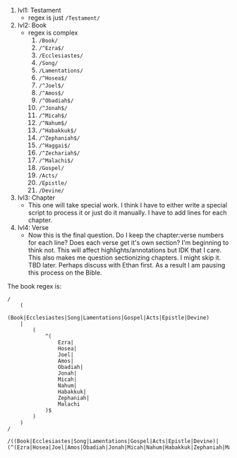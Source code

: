 1. lvl1: Testament
    - regex is just `/Testament/`
2. lvl2: Book
    - regex is complex
        1.  `/Book/`
        2.  `/^Ezra$/`
        3.  `/Ecclesiastes/`
        4.  `/Song/`
        5.  `/Lamentations/`
        6.  `/^Hosea$/`
        7.  `/^Joel$/`
        8.  `/^Amos$/`
        9.  `/^Obadiah$/`
        10. `/^Jonah$/`
        11. `/^Micah$/`
        12. `/^Nahum$/`
        13. `/^Habakkuk$/`
        14. `/^Zephaniah$/`
        15. `/^Haggai$/`
        16. `/^Zechariah$/`
        17. `/^Malachi$/`
        18. `/Gospel/`
        19. `/Acts/`
        20. `/Epistle/`
        21. `/Devine/`
3. lvl3: Chapter
    - This one will take special work. I think I have to either write a special
      script to process it or just do it manually. I have to add lines for each
      chapter.
4. lvl4: Verse
    - Now this is the final question. Do I keep the chapter:verse numbers for
      each line? Does each verse get it's own section? I'm beginning to think
      not. This will affect highlights/annotations but IDK that I care. This
      also makes me question sectionizing chapters. I might skip it. TBD later.
      Perhaps discuss with Ethan first. As a result I am pausing this process on
      the Bible.

The book regex is:
```
/
    (
        (Book|Ecclesiastes|Song|Lamentations|Gospel|Acts|Epistle|Devine)
    |
        (
            ^(
                Ezra|
                Hosea|
                Joel|
                Amos|
                Obadiah|
                Jonah|
                Micah|
                Nahum|
                Habakkuk|
                Zephaniah|
                Malachi
            )$
        )
    )
/
```
```
/((Book|Ecclesiastes|Song|Lamentations|Gospel|Acts|Epistle|Devine)|(^(Ezra|Hosea|Joel|Amos|Obadiah|Jonah|Micah|Nahum|Habakkuk|Zephaniah|Malachi)$))/
```
